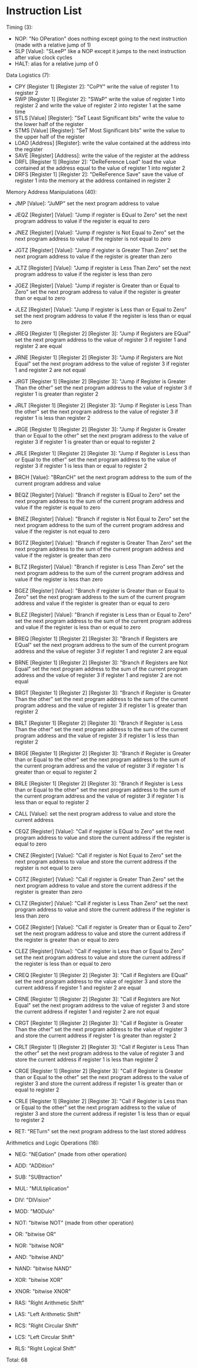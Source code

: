 # Instruction List

Timing (3):
- NOP: "No OPeration" does nothing except going to the next instruction (made with a relative jump of 1)
- SLP [Value]: "SLeeP" like a NOP except it jumps to the next instruction after value clock cycles
- HALT: alias for a relative jump of 0

Data Logistics (7):
- CPY [Register 1] [Register 2]: "CoPY" write the value of register 1 to register 2
- SWP [Register 1] [Register 2]: "SWaP" write the value of register 1 into register 2 and write the value of register 2 into register 1 at the same time
- STLS [Value] [Register]: "SeT Least Significant bits" write the value to the lower half of the register
- STMS [Value] [Register]: "SeT Most Significant bits" write the value to the upper half of the register
- LOAD [Address] [Register]: write the value contained at the address into the register
- SAVE [Register] [Address]: write the value of the register at the address
- DRFL [Register 1] [Register 2]: "DeReFerence Load" load the value contained at the address equal to the value of register 1 into register 2
- DRFS [Register 1] [Register 2]: "DeReFerence Save" save the value of register 1 into the memory at the address contained in register 2

Memory Address Manipulations (40):
- JMP [Value]: "JuMP" set the next program address to value
- JEQZ [Register] [Value]: "Jump if register is EQual to Zero" set the next program address to value if the register is equal to zero
- JNEZ [Register] [Value]: "Jump if register is Not Equal to Zero" set the next program address to value if the register is not equal to zero
- JGTZ [Register] [Value]: "Jump if register is Greater Than Zero" set the next program address to value if the register is greater than zero
- JLTZ [Register] [Value]: "Jump if register is Less Than Zero" set the next program address to value if the register is less than zero
- JGEZ [Register] [Value]: "Jump if register is Greater than or Equal to Zero" set the next program address to value if the register is greater than or equal to zero
- JLEZ [Register] [Value]: "Jump if register is Less than or Equal to Zero" set the next program address to value if the register is less than or equal to zero
- JREQ [Register 1] [Register 2] [Register 3]: "Jump if Registers are EQual" set the next program address to the value of register 3 if register 1 and register 2 are equal
- JRNE [Register 1] [Register 2] [Register 3]: "Jump if Registers are Not Equal" set the next program address to the value of register 3 if register 1 and register 2 are not equal
- JRGT [Register 1] [Register 2] [Register 3]: "Jump if Register is Greater Than the other" set the next program address to the value of register 3 if register 1 is greater than register 2
- JRLT [Register 1] [Register 2] [Register 3]: "Jump if Register is Less Than the other" set the next program address to the value of register 3 if register 1 is less than register 2
- JRGE [Register 1] [Register 2] [Register 3]: "Jump if Register is Greater than or Equal to the other" set the next program address to the value of register 3 if register 1 is greater than or equal to register 2
- JRLE [Register 1] [Register 2] [Register 3]: "Jump if Register is Less than or Equal to the other" set the next program address to the value of register 3 if register 1 is less than or equal to register 2

- BRCH [Value]: "BRanCH" set the next program address to the sum of the current program address and value
- BEQZ [Register] [Value]: "Branch if register is EQual to Zero" set the next program address to the sum of the current program address and value if the register is equal to zero
- BNEZ [Register] [Value]: "Branch if register is Not Equal to Zero" set the next program address to the sum of the current program address and value if the register is not equal to zero
- BGTZ [Register] [Value]: "Branch if register is Greater Than Zero" set the next program address to the sum of the current program address and value if the register is greater than zero
- BLTZ [Register] [Value]: "Branch if register is Less Than Zero" set the next program address to the sum of the current program address and value if the register is less than zero
- BGEZ [Register] [Value]: "Branch if register is Greater than or Equal to Zero" set the next program address to the sum of the current program address and value if the register is greater than or equal to zero
- BLEZ [Register] [Value]: "Branch if register is Less than or Equal to Zero" set the next program address to the sum of the current program address and value if the register is less than or equal to zero
- BREQ [Register 1] [Register 2] [Register 3]: "Branch if Registers are EQual" set the next program address to the sum of the current program address and the value of register 3 if register 1 and register 2 are equal
- BRNE [Register 1] [Register 2] [Register 3]: "Branch if Registers are Not Equal" set the next program address to the sum of the current program address and the value of register 3 if register 1 and register 2 are not equal
- BRGT [Register 1] [Register 2] [Register 3]: "Branch if Register is Greater Than the other" set the next program address to the sum of the current program address and the value of register 3 if register 1 is greater than register 2
- BRLT [Register 1] [Register 2] [Register 3]: "Branch if Register is Less Than the other" set the next program address to the sum of the current program address and the value of register 3 if register 1 is less than register 2
- BRGE [Register 1] [Register 2] [Register 3]: "Branch if Register is Greater than or Equal to the other" set the next program address to the sum of the current program address and the value of register 3 if register 1 is greater than or equal to register 2
- BRLE [Register 1] [Register 2] [Register 3]: "Branch if Register is Less than or Equal to the other" set the next program address to the sum of the current program address and the value of register 3 if register 1 is less than or equal to register 2

- CALL [Value]: set the next program address to value and store the current address
- CEQZ [Register] [Value]: "Call if register is EQual to Zero" set the next program address to value and store the current address if the register is equal to zero
- CNEZ [Register] [Value]: "Call if register is Not Equal to Zero" set the next program address to value and store the current address if the register is not equal to zero
- CGTZ [Register] [Value]: "Call if register is Greater Than Zero" set the next program address to value and store the current address if the register is greater than zero
- CLTZ [Register] [Value]: "Call if register is Less Than Zero" set the next program address to value and store the current address if the register is less than zero
- CGEZ [Register] [Value]: "Call if register is Greater than or Equal to Zero" set the next program address to value and store the current address if the register is greater than or equal to zero
- CLEZ [Register] [Value]: "Call if register is Less than or Equal to Zero" set the next program address to value and store the current address if the register is less than or equal to zero
- CREQ [Register 1] [Register 2] [Register 3]: "Call if Registers are EQual" set the next program address to the value of register 3 and store the current address if register 1 and register 2 are equal
- CRNE [Register 1] [Register 2] [Register 3]: "Call if Registers are Not Equal" set the next program address to the value of register 3 and store the current address if register 1 and register 2 are not equal
- CRGT [Register 1] [Register 2] [Register 3]: "Call if Register is Greater Than the other" set the next program address to the value of register 3 and store the current address if register 1 is greater than register 2
- CRLT [Register 1] [Register 2] [Register 3]: "Call if Register is Less Than the other" set the next program address to the value of register 3 and store the current address if register 1 is less than register 2
- CRGE [Register 1] [Register 2] [Register 3]: "Call if Register is Greater than or Equal to the other" set the next program address to the value of register 3 and store the current address if register 1 is greater than or equal to register 2
- CRLE [Register 1] [Register 2] [Register 3]: "Call if Register is Less than or Equal to the other" set the next program address to the value of register 3 and store the current address if register 1 is less than or equal to register 2
- RET: "RETurn" set the next program address to the last stored address

Arithmetics and Logic Operations (18):
- NEG: "NEGation" (made from other operation)
- ADD: "ADDition"
- SUB: "SUBtraction"
- MUL: "MULtiplication"
- DIV: "DIVision"
- MOD: "MODulo"

- NOT: "bitwise NOT" (made from other operation)
- OR: "bitwise OR"
- NOR: "bitwise NOR"
- AND: "bitwise AND"
- NAND: "bitwise NAND"
- XOR: "bitwise XOR"
- XNOR: "bitwise XNOR"

- RAS: "Right Arithmetic Shift"
- LAS: "Left Arithmetic Shift"
- RCS: "Right Circular Shift"
- LCS: "Left Circular Shift"
- RLS: "Right Logical Shift"

Total: 68

